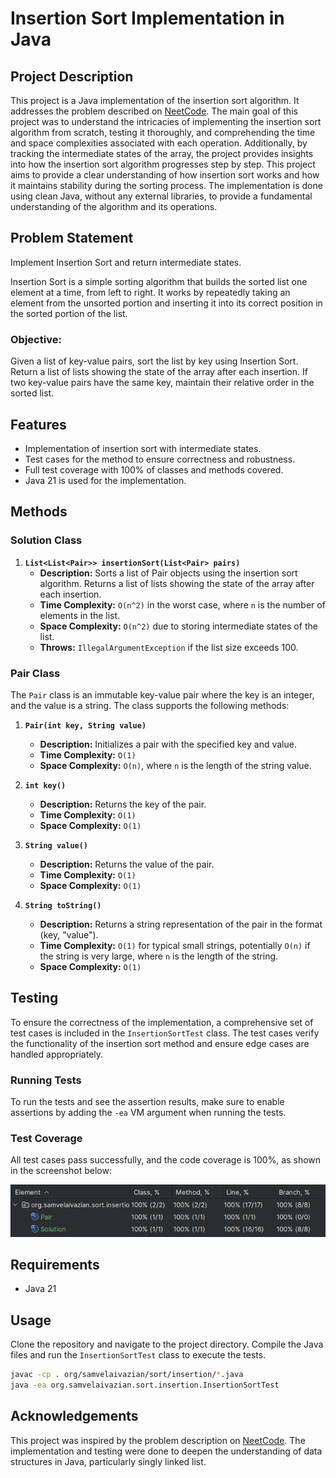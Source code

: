 # Insertion Sort Implementation in Java

## Project Description

This project is a Java implementation of the insertion sort algorithm. 
It addresses the problem described on [NeetCode](https://neetcode.io/problems/insertionSort). 
The main goal of this project was to understand the intricacies of implementing the insertion sort algorithm 
from scratch, testing it thoroughly, and comprehending the time and space complexities associated with each operation. 
Additionally, by tracking the intermediate states of the array, the project provides insights into how the insertion 
sort algorithm progresses step by step. This project aims to provide a clear understanding of how insertion sort works 
and how it maintains stability during the sorting process. 
The implementation is done using clean Java, without any external libraries, to provide a fundamental understanding 
of the algorithm and its operations.

## Problem Statement

Implement Insertion Sort and return intermediate states.

Insertion Sort is a simple sorting algorithm that builds the sorted list one element at a time, 
from left to right. It works by repeatedly taking an element from the unsorted portion and inserting it 
into its correct position in the sorted portion of the list.

### Objective:

Given a list of key-value pairs, sort the list by key using Insertion Sort. 
Return a list of lists showing the state of the array after each insertion. 
If two key-value pairs have the same key, maintain their relative order in the sorted list.

## Features

- Implementation of insertion sort with intermediate states.
- Test cases for the method to ensure correctness and robustness.
- Full test coverage with 100% of classes and methods covered.
- Java 21 is used for the implementation.

## Methods

### Solution Class

1. **`List<List<Pair>> insertionSort(List<Pair> pairs)`**
    - **Description:** Sorts a list of Pair objects using the insertion sort algorithm. 
   Returns a list of lists showing the state of the array after each insertion.
    - **Time Complexity:** `O(n^2)` in the worst case, where `n` is the number of elements in the list.
    - **Space Complexity:** `O(n^2)` due to storing intermediate states of the list.
    - **Throws:** `IllegalArgumentException` if the list size exceeds 100.

### Pair Class

The `Pair` class is an immutable key-value pair where the key is an integer, and the value is a string. 
The class supports the following methods:

1. **`Pair(int key, String value)`**
    - **Description:** Initializes a pair with the specified key and value.
    - **Time Complexity:** `O(1)`
    - **Space Complexity:** `O(n)`, where `n` is the length of the string value.

2. **`int key()`**
    - **Description:** Returns the key of the pair.
    - **Time Complexity:** `O(1)`
    - **Space Complexity:** `O(1)`

3. **`String value()`**
    - **Description:** Returns the value of the pair.
    - **Time Complexity:** `O(1)`
    - **Space Complexity:** `O(1)`

4. **`String toString()`**
    - **Description:** Returns a string representation of the pair in the format (key, "value").
    - **Time Complexity:** `O(1)` for typical small strings, 
   potentially `O(n)` if the string is very large, where `n` is the length of the string.
    - **Space Complexity:** `O(1)`

## Testing

To ensure the correctness of the implementation, 
a comprehensive set of test cases is included in the `InsertionSortTest` class. 
The test cases verify the functionality of the insertion sort method and ensure edge cases are handled appropriately.

### Running Tests

To run the tests and see the assertion results, 
make sure to enable assertions by adding the `-ea` VM argument when running the tests.

### Test Coverage

All test cases pass successfully, and the code coverage is 100%, as shown in the screenshot below:

![test_cases_coverage.png](test_cases_coverage.png)

## Requirements

- Java 21

## Usage

Clone the repository and navigate to the project directory. 
Compile the Java files and run the `InsertionSortTest` class to execute the tests.

```bash
javac -cp . org/samvelaivazian/sort/insertion/*.java
java -ea org.samvelaivazian.sort.insertion.InsertionSortTest
```

## Acknowledgements
This project was inspired by the problem description on [NeetCode](https://neetcode.io/).
The implementation and testing were done to deepen the understanding of data structures in Java,
particularly singly linked list.
